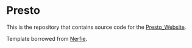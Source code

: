 # Presto

This is the repository that contains source code for the [Presto_Website](https://presto-video.github.io/).

Template borrowed from [Nerfie](https://github.com/nerfies/nerfies.github.io).
